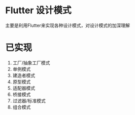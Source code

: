 # Flutter 设计模式
主要是利用Flutter来实现各种设计模式，对设计模式的加深理解

# 已实现
1. 工厂/抽象工厂模式
2. 单例模式
3. 建造者模式
4. 原型模式
5. 适配器模式
6. 桥接模式
7. 过滤器/标准模式
8. 组合模式